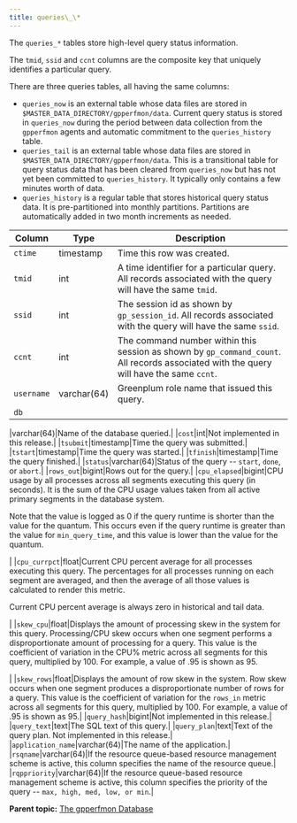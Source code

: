 ```yaml
---
title: queries\_\* 
---
```


The `queries_*` tables store high-level query status information.

The `tmid`, `ssid` and `ccnt` columns are the composite key that uniquely identifies a particular query.

There are three queries tables, all having the same columns:

-   `queries_now` is an external table whose data files are stored in `$MASTER_DATA_DIRECTORY/gpperfmon/data`. Current query status is stored in `queries_now` during the period between data collection from the `gpperfmon` agents and automatic commitment to the `queries_history` table.
-   `queries_tail` is an external table whose data files are stored in `$MASTER_DATA_DIRECTORY/gpperfmon/data`. This is a transitional table for query status data that has been cleared from `queries_now` but has not yet been committed to `queries_history`. It typically only contains a few minutes worth of data.
-   `queries_history` is a regular table that stores historical query status data. It is pre-partitioned into monthly partitions. Partitions are automatically added in two month increments as needed.

|Column|Type|Description|
|------|----|-----------|
|`ctime`|timestamp|Time this row was created.|
|`tmid`|int|A time identifier for a particular query. All records associated with the query will have the same `tmid`.|
|`ssid`|int|The session id as shown by `gp_session_id`. All records associated with the query will have the same `ssid`.|
|`ccnt`|int|The command number within this session as shown by `gp_command_count`. All records associated with the query will have the same `ccnt`.|
|`username`|varchar\(64\)|Greenplum role name that issued this query.|
|`db`

|varchar\(64\)|Name of the database queried.|
|`cost`|int|Not implemented in this release.|
|`tsubmit`|timestamp|Time the query was submitted.|
|`tstart`|timestamp|Time the query was started.|
|`tfinish`|timestamp|Time the query finished.|
|`status`|varchar\(64\)|Status of the query -- `start`, `done`, or `abort`.|
|`rows_out`|bigint|Rows out for the query.|
|`cpu_elapsed`|bigint|CPU usage by all processes across all segments executing this query \(in seconds\). It is the sum of the CPU usage values taken from all active primary segments in the database system.

 Note that the value is logged as 0 if the query runtime is shorter than the value for the quantum. This occurs even if the query runtime is greater than the value for `min_query_time`, and this value is lower than the value for the quantum.

|
|`cpu_currpct`|float|Current CPU percent average for all processes executing this query. The percentages for all processes running on each segment are averaged, and then the average of all those values is calculated to render this metric.

 Current CPU percent average is always zero in historical and tail data.

|
|`skew_cpu`|float|Displays the amount of processing skew in the system for this query. Processing/CPU skew occurs when one segment performs a disproportionate amount of processing for a query. This value is the coefficient of variation in the CPU% metric across all segments for this query, multiplied by 100. For example, a value of .95 is shown as 95.

|
|`skew_rows`|float|Displays the amount of row skew in the system. Row skew occurs when one segment produces a disproportionate number of rows for a query. This value is the coefficient of variation for the `rows_in` metric across all segments for this query, multiplied by 100. For example, a value of .95 is shown as 95.|
|`query_hash`|bigint|Not implemented in this release.|
|`query_text`|text|The SQL text of this query.|
|`query_plan`|text|Text of the query plan. Not implemented in this release.|
|`application_name`|varchar\(64\)|The name of the application.|
|`rsqname`|varchar\(64\)|If the resource queue-based resource management scheme is active, this column specifies the name of the resource queue.|
|`rqppriority`|varchar\(64\)|If the resource queue-based resource management scheme is active, this column specifies the priority of the query -- `max, high, med, low, or min`.|

**Parent topic:** [The gpperfmon Database](../gpperfmon/dbref.html)

